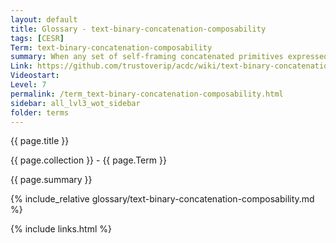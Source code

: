 ```yaml
---
layout: default
title: Glossary - text-binary-concatenation-composability
tags: [CESR]
Term: text-binary-concatenation-composability
summary: When any set of self-framing concatenated primitives expressed in either the text domain or binary domain may be converted as a group to the other domain and back again without loss.
Link: https://github.com/trustoverip/acdc/wiki/text-binary-concatenation-composability.md
Videostart: 
Level: 7
permalink: /term_text-binary-concatenation-composability.html
sidebar: all_lvl3_wot_sidebar
folder: terms
---
```


{{ page.title }}

{{ page.collection }} - {{ page.Term }}

   {{ page.summary }}

{% include_relative glossary/text-binary-concatenation-composability.md %}

 {% include links.html %} 
